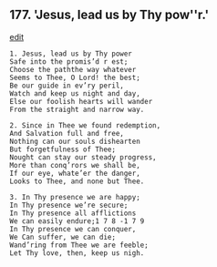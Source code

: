 
## 177.  'Jesus, lead us by Thy pow''r.'
[edit](https://docs.google.com/document/d/1tITTIOvo%2DOILCj0V2PoXITBNJa8d20rs/edit?mode=html)



    1. Jesus, lead us by Thy power
    Safe into the promis’d r est;
    Choose the paththe way whatever 
    Seems to Thee, O Lord! the best; 
    Be our guide in ev’ry peril,
    Watch and keep us night and day, 
    Else our foolish hearts will wander 
    From the straight and narrow way.

    2. Since in Thee we found redemption,
    And Salvation full and free,
    Nothing can our souls dishearten 
    But forgetfulness of Thee;
    Nought can stay our steady progress, 
    More than conq’rors we shall be,
    If our eye, whate’er the danger, 
    Looks to Thee, and none but Thee.

    3. In Thy presence we are happy;
    In Thy presence we’re secure;
    In Thy presence all afflictions 
    We can easily endure;1 7 8 -1 7 9
    In Thy presence we can conquer,
    We Can suffer, we can die;
    Wand’ring from Thee we are feeble;
    Let Thy love, then, keep us nigh.
